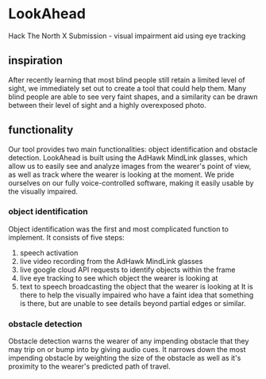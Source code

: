 # LookAhead
Hack The North X Submission - visual impairment aid using eye tracking 

## inspiration
After recently learning that most blind people still retain a limited level of sight, we immediately set out to create a tool that could help them.
Many blind people are able to see very faint shapes, and a similarity can be drawn between their level of sight and a highly overexposed photo.

## functionality
Our tool provides two main functionalities: object identification and obstacle detection.
LookAhead is built using the AdHawk MindLink glasses, which allow us to easily see and analyze images from the wearer's point of view, as well as track where the wearer is looking at the moment.
We pride ourselves on our fully voice-controlled software, making it easily usable by the visually impaired.

### object identification
Object identification was the first and most complicated function to implement. It consists of five steps:
1. speech activation
2. live video recording from the AdHawk MindLink glasses
3. live google cloud API requests to identify objects within the frame
4. live eye tracking to see which object the wearer is looking at
5. text to speech broadcasting the object that the wearer is looking at
It is there to help the visually impaired who have a faint idea that something is there, but are unable to see details beyond partial edges or similar.

### obstacle detection
Obstacle detection warns the wearer of any impending obstacle that they may trip on or bump into by giving audio cues.
It narrows down the most impending obstacle by weighting the size of the obstacle as well as it's proximity to the wearer's predicted path of travel.
